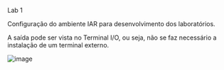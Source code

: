 Lab 1

Configuração do ambiente IAR para desenvolvimento dos laboratórios.

A saída pode ser vista no Terminal I/O, ou seja, não se faz necessário a instalação de um terminal externo.

![image](https://user-images.githubusercontent.com/91268769/136279445-0a3796f0-540e-4d60-8bf0-131d9d4f2d7f.png)
